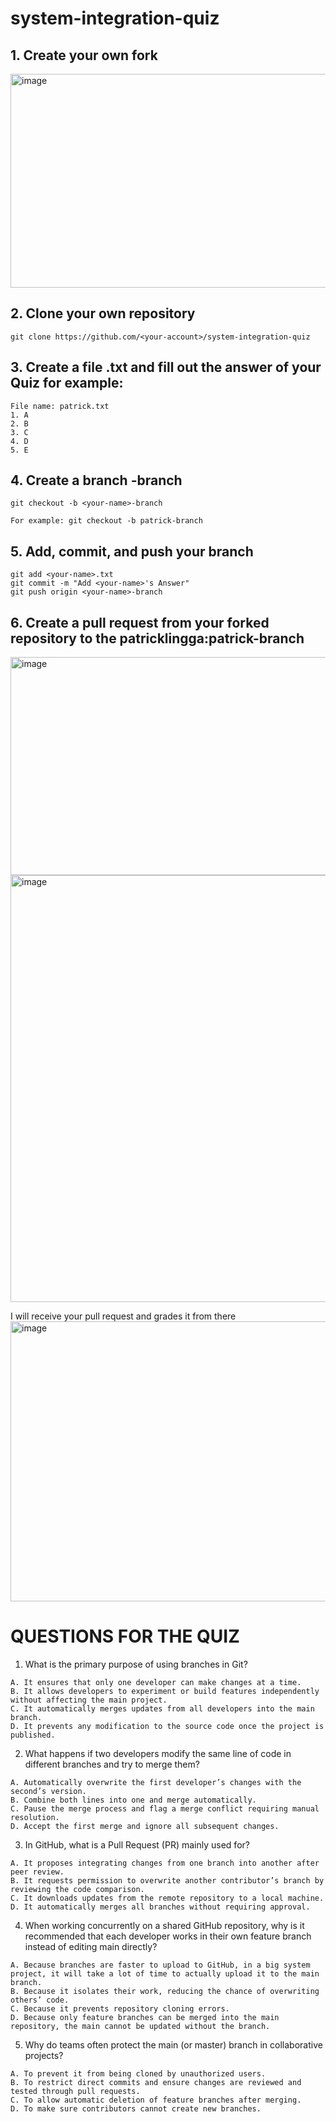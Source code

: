 # system-integration-quiz

## 1. Create your own fork
<img width="1573" height="342" alt="image" src="https://github.com/user-attachments/assets/23de9b96-8cc2-4260-ba78-317f807b13ea" />

## 2. Clone your own repository
```
git clone https://github.com/<your-account>/system-integration-quiz
```

## 3. Create a file <your-name>.txt and fill out the answer of your Quiz for example:
```
File name: patrick.txt
1. A
2. B
3. C
4. D
5. E
```

## 4. Create a branch <your-name>-branch
```
git checkout -b <your-name>-branch

For example: git checkout -b patrick-branch
```

## 5. Add, commit, and push your branch
```
git add <your-name>.txt
git commit -m "Add <your-name>'s Answer"
git push origin <your-name>-branch
```

## 6. Create a pull request from your forked repository to the patricklingga:patrick-branch
<img width="1150" height="349" alt="image" src="https://github.com/user-attachments/assets/2575fe37-fff5-4e65-91e0-4e93ba6ac7f9" />

<img width="1161" height="683" alt="image" src="https://github.com/user-attachments/assets/8d4e58f0-2763-494b-9bea-02ac4aa6402f" />

I will receive your pull request and grades it from there
<img width="1589" height="448" alt="image" src="https://github.com/user-attachments/assets/cd37fb00-2274-420a-9c85-96408b882245" />


# QUESTIONS FOR THE QUIZ
1. What is the primary purpose of using branches in Git?
```
A. It ensures that only one developer can make changes at a time.
B. It allows developers to experiment or build features independently without affecting the main project.
C. It automatically merges updates from all developers into the main branch.
D. It prevents any modification to the source code once the project is published.
```

2. What happens if two developers modify the same line of code in different branches and try to merge them?
```
A. Automatically overwrite the first developer’s changes with the second’s version.
B. Combine both lines into one and merge automatically.
C. Pause the merge process and flag a merge conflict requiring manual resolution.
D. Accept the first merge and ignore all subsequent changes.
```

3. In GitHub, what is a Pull Request (PR) mainly used for?
```
A. It proposes integrating changes from one branch into another after peer review.
B. It requests permission to overwrite another contributor’s branch by reviewing the code comparison.
C. It downloads updates from the remote repository to a local machine.
D. It automatically merges all branches without requiring approval.
```

4. When working concurrently on a shared GitHub repository, why is it recommended that each developer works in their own feature branch instead of editing main directly?
```
A. Because branches are faster to upload to GitHub, in a big system project, it will take a lot of time to actually upload it to the main branch.
B. Because it isolates their work, reducing the chance of overwriting others’ code.
C. Because it prevents repository cloning errors.
D. Because only feature branches can be merged into the main repository, the main cannot be updated without the branch.
```

5. Why do teams often protect the main (or master) branch in collaborative projects?
```
A. To prevent it from being cloned by unauthorized users.
B. To restrict direct commits and ensure changes are reviewed and tested through pull requests.
C. To allow automatic deletion of feature branches after merging.
D. To make sure contributors cannot create new branches.
```
